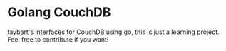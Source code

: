 # Golang CouchDB

taybart's interfaces for CouchDB using go, this is just a learning project. Feel free to contribute if you want!
